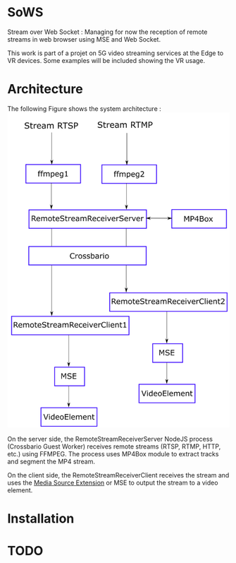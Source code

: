 # SoWS
Stream over Web Socket : Managing for now the reception of remote streams in web browser using MSE and Web Socket.

This work is part of a projet on 5G video streaming services at the Edge to VR devices. Some examples will be included showing the VR usage. 

# Architecture
The following Figure shows the system architecture :
![Architecture Image](/architecture.png)

On the server side, the RemoteStreamReceiverServer NodeJS process (Crossbario Guest Worker) receives remote streams (RTSP, RTMP, HTTP, etc.) using FFMPEG. The process uses MP4Box module to extract tracks and segment the MP4 stream. 

On the client side, the RemoteStreamReceiverClient receives the stream and uses the [Media Source Extension](https://developer.mozilla.org/en-US/docs/Web/API/Media_Source_Extensions_API "Media Source Extension API") or MSE to output the stream to a video element.

# Installation


# TODO 
